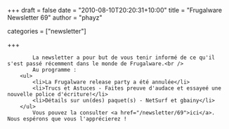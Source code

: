 
+++
draft = false
date = "2010-08-10T20:20:31+10:00"
title = "Frugalware Newsletter 69"
author = "phayz"

categories = ["newsletter"]

+++

            La newsletter a pour but de vous tenir informé de ce qu'il s'est passé récemment dans le monde de Frugalware.<br />
            Au programme :
        <ul>
            <li>La Frugalware release party a été annulée</li>
            <li>Trucs et Astuces - Faites preuve d'audace et essayeé une nouvelle police d'écriture!</li>
            <li>Détails sur un(des) paquet(s) - NetSurf et gbainy</li>
        </ul>
            Vous pouvez la consulter <a href="/newsletter/69">ici</a>. Nous espérons que vous l'apprécierez !
      
    